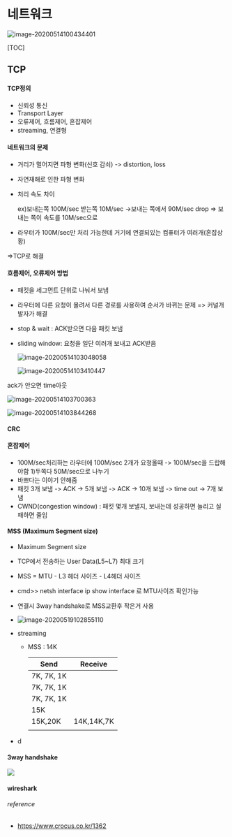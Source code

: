 # 네트워크

![image-20200514100434401](img/image-20200514100434401.png)

[TOC]



## TCP

#### TCP정의

- 신뢰성 통신
- Transport Layer
- 오류제어, 흐름제어, 혼잡제어
- streaming, 연결형



#### 네트워크의 문제

- 거리가 멀어지면 파형 변화(신호 감쇠) -> distortion, loss

- 자연재해로 인한 파형 변화 

- 처리 속도 차이

  ex)보내는쪽 100M/sec 받는쪽 10M/sec ->보내는 쪽에서 90M/sec drop => 보내는 쪽이 속도를 10M/sec으로

- 라우터가 100M/sec만 처리 가능한데 거기에 연결되있는 컴퓨터가 여러개(혼잡상황)

=>TCP로 해결



#### 흐름제어, 오류제어 방법

- 패킷을 세그먼트 단위로 나눠서 보냄

- 라우터에 다른 요청이 몰려서 다른 경로를 사용하여 순서가 바뀌는 문제 => 커널개발자가 해결

- stop & wait : ACK받으면 다음 패킷 보냄

- sliding window: 요청을 일단 여러개 보내고 ACK받음

  ![image-20200514103048058](img/image-20200514103048058.png)

	![image-20200514103410447](img/image-20200514103410447.png)

ack가 안오면 time아웃

![image-20200514103700363](img/image-20200514103700363.png)



![image-20200514103844268](img/image-20200514103844268.png)

#### CRC

#### 혼잡제어

- 100M/sec처리하는 라우터에 100M/sec 2개가 요청올때 -> 100M/sec을 드랍해야함 1)두쪽다 50M/sec으로  나누기 
- 바쁘다는 이야기 안해줌
- 패킷 3개 보냄 -> ACK -> 5개 보냄 -> ACK -> 10개 보냄 -> time out -> 7개 보냄
- CWND(congestion window) : 패킷 몇개 보낼지, 보내는데 성공하면 늘리고 실패하면 줄임



#### MSS (Maximum Segment size)

- Maximum Segment size
- TCP에서 전송하는 User Data(L5~L7) 최대 크기
- MSS = MTU - L3 헤더 사이즈 - L4헤더 사이즈 
- cmd>> netsh interface ip show interface 로 MTU사이즈 확인가능
- 연결시 3way handshake로 MSS교환후 작은거 사용
- ![image-20200519102855110](img/image-20200519102855110.png)

- streaming
  - MSS : 14K

    | Send       | Receive    |
    | ---------- | ---------- |
    | 7K, 7K, 1K |            |
    | 7K, 7K, 1K |            |
    | 7K, 7K, 1K |            |
    | 15K        |            |
    | 15K,20K    | 14K,14K,7K |
    |            |            |

  

- d

#### 3way handshake

![]( https://img1.daumcdn.net/thumb/R1280x0/?scode=mtistory2&fname=http%3A%2F%2Fcfile2.uf.tistory.com%2Fimage%2F9910A8345BB0B75F2A0A82)



#### wireshark





###### reference

- https://www.crocus.co.kr/1362